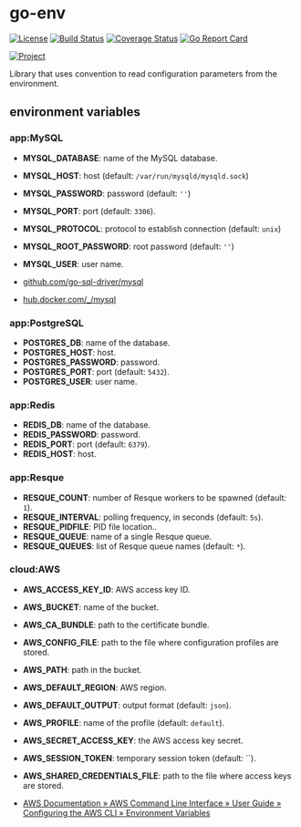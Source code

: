 # go-env

[![License](https://img.shields.io/badge/license-Apache%20License%202.0-blue.svg?style=flat)][license]
[![Build Status](https://travis-ci.org/steenzout/go-env.svg?branch=master)](https://travis-ci.org/steenzout/go-env/)
[![Coverage Status](https://coveralls.io/repos/steenzout/go-env/badge.svg?branch=master&service=github)](https://coveralls.io/github/steenzout/go-env?branch=master)
[![Go Report Card](https://goreportcard.com/badge/github.com/steenzout/go-env)](https://goreportcard.com/report/github.com/steenzout/go-env)

[![Project](https://www.openhub.net/p/go-steenzout-env/widgets/project_thin_badge.gif)][project]

Library that uses convention to read configuration parameters from the environment.

## environment variables

### app:MySQL

- **MYSQL_DATABASE**: name of the MySQL database.
- **MYSQL_HOST**: host (default: `/var/run/mysqld/mysqld.sock`)
- **MYSQL_PASSWORD**: password (default: `''`)
- **MYSQL_PORT**: port (default: `3306`).
- **MYSQL_PROTOCOL**: protocol to establish connection (default: `unix`)
- **MYSQL_ROOT_PASSWORD**: root password (default: `''`)
- **MYSQL_USER**: user name.

- [github.com/go-sql-driver/mysql](https://github.com/go-sql-driver/mysql)
- [hub.docker.com/_/mysql](https://hub.docker.com/_/mysql/)

### app:PostgreSQL

- **POSTGRES_DB**: name of the database.
- **POSTGRES_HOST**: host.
- **POSTGRES_PASSWORD**: password.
- **POSTGRES_PORT**: port (default: `5432`).
- **POSTGRES_USER**: user name.

### app:Redis

- **REDIS_DB**: name of the database.
- **REDIS_PASSWORD**: password.
- **REDIS_PORT**: port (default: `6379`).
- **REDIS_HOST**: host.

### app:Resque

- **RESQUE_COUNT**: number of Resque workers to be spawned (default: `1`).
- **RESQUE_INTERVAL**: polling frequency, in seconds (default: `5s`).
- **RESQUE_PIDFILE**: PID file location..
- **RESQUE_QUEUE**: name of a single Resque queue.
- **RESQUE_QUEUES**: list of Resque queue names (default: `*`).

### cloud:AWS

- **AWS_ACCESS_KEY_ID**: AWS access key ID.
- **AWS_BUCKET**: name of the bucket.
- **AWS_CA_BUNDLE**: path to the certificate bundle.
- **AWS_CONFIG_FILE**: path to the file where configuration profiles are stored.
- **AWS_PATH**: path in the bucket.
- **AWS_DEFAULT_REGION**: AWS region.
- **AWS_DEFAULT_OUTPUT**: output format (default: `json`).
- **AWS_PROFILE**: name of the profile (default: `default`).
- **AWS_SECRET_ACCESS_KEY**: the AWS access key secret.
- **AWS_SESSION_TOKEN**: temporary session token (default: ``).
- **AWS_SHARED_CREDENTIALS_FILE**: path to the file where access keys are stored.

- [AWS Documentation » AWS Command Line Interface » User Guide » Configuring the AWS CLI » Environment Variables](http://docs.aws.amazon.com/cli/latest/userguide/cli-environment.html)

[license]:  https://raw.githubusercontent.com/steenzout/go-env/master/LICENSE   "Apache License 2.0"
[project]:  https://www.openhub.net/p/go-steenzout-env/    "OpenHub project page"
